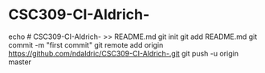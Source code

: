 # CSC309-CI-Aldrich-
echo # CSC309-CI-Aldrich- >> README.md
git init
git add README.md
git commit -m "first commit"
git remote add origin https://github.com/ndaldric/CSC309-CI-Aldrich-.git
git push -u origin master

